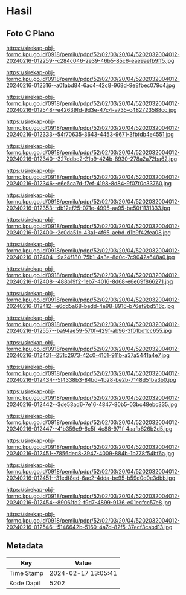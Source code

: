 # Hasil

## Foto C Plano

https://sirekap-obj-formc.kpu.go.id/0918/pemilu/pdpr/52/02/03/20/04/5202032004012-20240216-012259--c284c046-2e39-46b5-85c6-eae9aefb9ff5.jpg

https://sirekap-obj-formc.kpu.go.id/0918/pemilu/pdpr/52/02/03/20/04/5202032004012-20240216-012316--a01abd84-6ac4-42c8-968d-9e8fbec079c4.jpg

https://sirekap-obj-formc.kpu.go.id/0918/pemilu/pdpr/52/02/03/20/04/5202032004012-20240216-012548--e42639fd-9d3e-47c4-a735-c482723588cc.jpg

https://sirekap-obj-formc.kpu.go.id/0918/pemilu/pdpr/52/02/03/20/04/5202032004012-20240216-012333--54f70635-3643-4453-9671-3fbfdb4e4551.jpg

https://sirekap-obj-formc.kpu.go.id/0918/pemilu/pdpr/52/02/03/20/04/5202032004012-20240216-012340--327ddbc2-21b9-424b-8930-278a2a72ba62.jpg

https://sirekap-obj-formc.kpu.go.id/0918/pemilu/pdpr/52/02/03/20/04/5202032004012-20240216-012346--e6e5ca7d-f7ef-4198-8d84-9f07f0c33760.jpg

https://sirekap-obj-formc.kpu.go.id/0918/pemilu/pdpr/52/02/03/20/04/5202032004012-20240216-012353--db12ef25-071e-4995-aa95-be50f1131333.jpg

https://sirekap-obj-formc.kpu.go.id/0918/pemilu/pdpr/52/02/03/20/04/5202032004012-20240216-012400--2c0da51c-43a1-4f65-aebd-d1b9f42fea08.jpg

https://sirekap-obj-formc.kpu.go.id/0918/pemilu/pdpr/52/02/03/20/04/5202032004012-20240216-012404--9a24f180-75b1-4a3e-8d0c-7c9042a648a0.jpg

https://sirekap-obj-formc.kpu.go.id/0918/pemilu/pdpr/52/02/03/20/04/5202032004012-20240216-012408--488b19f2-1eb7-4016-8d68-e6e69f866271.jpg

https://sirekap-obj-formc.kpu.go.id/0918/pemilu/pdpr/52/02/03/20/04/5202032004012-20240216-012412--e6dd5a68-bedd-4e98-8916-b76ef9bd516c.jpg

https://sirekap-obj-formc.kpu.go.id/0918/pemilu/pdpr/52/02/03/20/04/5202032004012-20240216-012557--ba94ae59-570f-429f-ab96-3f01bd1cc655.jpg

https://sirekap-obj-formc.kpu.go.id/0918/pemilu/pdpr/52/02/03/20/04/5202032004012-20240216-012431--251c2973-42c0-4161-911b-a37a5441a4e7.jpg

https://sirekap-obj-formc.kpu.go.id/0918/pemilu/pdpr/52/02/03/20/04/5202032004012-20240216-012434--5f4338b3-84bd-4b28-be2b-7148d51ba3b0.jpg

https://sirekap-obj-formc.kpu.go.id/0918/pemilu/pdpr/52/02/03/20/04/5202032004012-20240216-012442--3de53ad6-7e16-4847-80b5-03bc48ebc335.jpg

https://sirekap-obj-formc.kpu.go.id/0918/pemilu/pdpr/52/02/03/20/04/5202032004012-20240216-012447--41b359e9-6c5f-4c88-971f-4aafb626b2d5.jpg

https://sirekap-obj-formc.kpu.go.id/0918/pemilu/pdpr/52/02/03/20/04/5202032004012-20240216-012451--7856dec8-3947-4009-884b-1b778f54bf6a.jpg

https://sirekap-obj-formc.kpu.go.id/0918/pemilu/pdpr/52/02/03/20/04/5202032004012-20240216-012451--31edf8ed-6ac2-4dda-be95-b59d0d0e3dbb.jpg

https://sirekap-obj-formc.kpu.go.id/0918/pemilu/pdpr/52/02/03/20/04/5202032004012-20240216-012454--89061fd2-f9d7-4899-9136-e01ecfcc57e8.jpg

https://sirekap-obj-formc.kpu.go.id/0918/pemilu/pdpr/52/02/03/20/04/5202032004012-20240216-012546--5146642b-5160-4a7d-82f5-37ecf3cabd13.jpg


## Metadata

| Key        | Value               |
| ---------- | ------------------- |
| Time Stamp | 2024-02-17 13:05:41 |
| Kode Dapil | 5202                |



